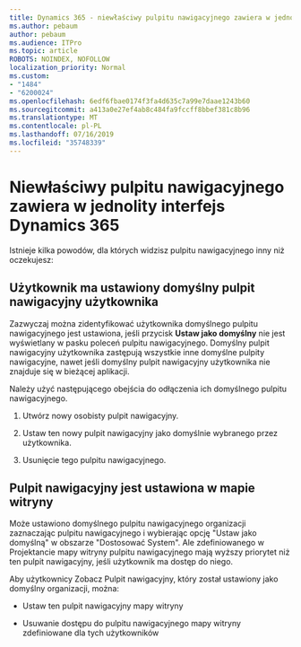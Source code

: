 ```yaml
---
title: Dynamics 365 - niewłaściwy pulpitu nawigacyjnego zawiera w jednolity interfejs Dynamics 365
ms.author: pebaum
author: pebaum
ms.audience: ITPro
ms.topic: article
ROBOTS: NOINDEX, NOFOLLOW
localization_priority: Normal
ms.custom:
- "1484"
- "6200024"
ms.openlocfilehash: 6edf6fbae0174f3fa4d635c7a99e7daae1243b60
ms.sourcegitcommit: a413a0e27ef4ab8c484fa9fccff8bbef381c8b96
ms.translationtype: MT
ms.contentlocale: pl-PL
ms.lasthandoff: 07/16/2019
ms.locfileid: "35748339"
---
```

# <a name="wrong-dashboard-shows-in-dynamics-365-unified-interface"></a>Niewłaściwy pulpitu nawigacyjnego zawiera w jednolity interfejs Dynamics 365

Istnieje kilka powodów, dla których widzisz pulpitu nawigacyjnego inny niż oczekujesz:

## <a name="the-user-has-set-a-user-default-dashboard"></a>Użytkownik ma ustawiony domyślny pulpit nawigacyjny użytkownika 

Zazwyczaj można zidentyfikować użytkownika domyślnego pulpitu nawigacyjnego jest ustawiona, jeśli przycisk **Ustaw jako domyślny** nie jest wyświetlany w pasku poleceń pulpitu nawigacyjnego. Domyślny pulpit nawigacyjny użytkownika zastępują wszystkie inne domyślne pulpity nawigacyjne, nawet jeśli domyślny pulpit nawigacyjny użytkownika nie znajduje się w bieżącej aplikacji.

Należy użyć następującego obejścia do odłączenia ich domyślnego pulpitu nawigacyjnego.

1. Utwórz nowy osobisty pulpit nawigacyjny.

2. Ustaw ten nowy pulpit nawigacyjny jako domyślnie wybranego przez użytkownika.

3. Usunięcie tego pulpitu nawigacyjnego.

## <a name="the-dashboard-is-set-in-the-sitemap"></a>Pulpit nawigacyjny jest ustawiona w mapie witryny

Może ustawiono domyślnego pulpitu nawigacyjnego organizacji zaznaczając pulpitu nawigacyjnego i wybierając opcję "Ustaw jako domyślną" w obszarze "Dostosować System". Ale zdefiniowanego w Projektancie mapy witryny pulpitu nawigacyjnego mają wyższy priorytet niż ten pulpit nawigacyjny, jeśli użytkownik ma dostęp do niego.

Aby użytkownicy Zobacz Pulpit nawigacyjny, który został ustawiony jako domyślny organizacji, można:

* Ustaw ten pulpit nawigacyjny mapy witryny

* Usuwanie dostępu do pulpitu nawigacyjnego mapy witryny zdefiniowane dla tych użytkowników
